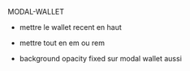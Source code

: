 MODAL-WALLET
- mettre le wallet recent en haut
- mettre tout en em ou rem


- background opacity fixed sur modal wallet aussi